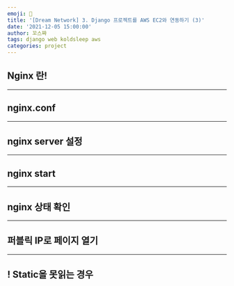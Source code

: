 ```yaml
---
emoji: 💮
title: '[Dream Network] 3. Django 프로젝트를 AWS EC2와 연동하기 (3)'
date: '2021-12-05 15:00:00'
author: 꼬스쨔
tags: django web koldsleep aws
categories: project
---
```


## Nginx 란!
<hr />


## nginx.conf
<hr />



## nginx server 설정
<hr />



## nginx start
<hr />


## nginx 상태 확인
<hr />



## 퍼블릭 IP로 페이지 열기
<hr />



## ! Static을 못읽는 경우
